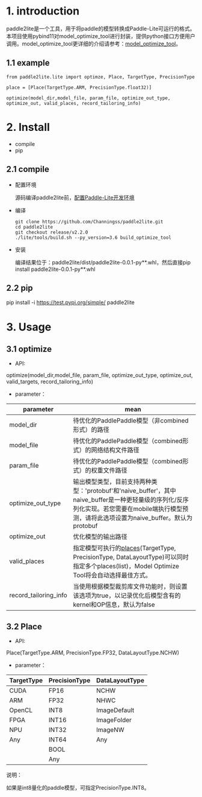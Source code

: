 # 1. introduction

paddle2lite是一个工具，用于将paddle的模型转换成Paddle-Lite可运行的格式。本项目使用pybind11对model_optimize_tool进行封装，提供python接口方便用户调用。model_optimize_tool更详细的介绍请参考：[model_optimize_tool](https://paddlepaddle.github.io/Paddle-Lite/v2.2.0/model_optimize_tool/)。

## 1.1 example 
```
from paddle2lite.lite import optimze, Place, TargetType, PrecisionType
   
place = [Place(TargetType.ARM, PrecisionType.float32)]
   
optimize(model_dir,model_file, param_file, optimize_out_type, optimize_out, valid_places, record_tailoring_info)
```

# 2. Install

- compile
- pip

## 2.1 compile

- 配置环境

   源码编译paddle2lite前，[配置Paddle-Lite开发环境](https://paddlepaddle.github.io/Paddle-Lite/v2.2.0/source_compile/)

- 编译

   ```
   git clone https://github.com/Channingss/paddle2lite.git
   cd paddle2lite
   git checkout release/v2.2.0
   ./lite/tools/build.sh --py_version=3.6 build_optimize_tool
   ```

- 安装
  
   编译结果位于：paddle2lite/dist/paddle2lite-0.0.1-py**.whl，然后直接pip install paddle2lite-0.0.1-py**.whl

## 2.2 pip 

pip install -i https://test.pypi.org/simple/ paddle2lite

# 3. Usage

## 3.1 optimize

- API:

optimize(model_dir,model_file, param_file, optimize_out_type, optimize_out, valid_targets, record_tailoring_info)

- parameter：

|parameter| mean|
|-|-|
| model_dir| 待优化的PaddlePaddle模型（非combined形式）的路径|
| model_file| 待优化的PaddlePaddle模型（combined形式）的网络结构文件路径|
| param_file| 待优化的PaddlePaddle模型（combined形式）的权重文件路径|
| optimize_out_type| 输出模型类型，目前支持两种类型：'protobuf'和'naive_buffer'，其中naive_buffer是一种更轻量级的序列化/反序列化实现。若您需要在mobile端执行模型预测，请将此选项设置为naive_buffer。默认为protobuf|
| optimize_out| 优化模型的输出路径|
| valid_places| 指定模型可执行的[places](#Place)(TargetType, PrecisionType, DataLayoutType)可以同时指定多个places(list)，Model Optimize Tool将会自动选择最佳方式。
| record_tailoring_info| 当使用根据模型裁剪库文件功能时，则设置该选项为true，以记录优化后模型含有的kernel和OP信息，默认为false|

## 3.2 Place
- API:

<a id='Place'>Place</a>(TargetType.ARM, PrecisionType.FP32, DataLayoutType.NCHW)

- parameter：

|TargetType|PrecisionType|DataLayoutType|
|-|-|-|
|CUDA|FP16|NCHW
|ARM|FP32|NHWC
|OpenCL|INT8|ImageDefault
|FPGA|INT16|ImageFolder
|NPU|INT32|ImageNW
|Any|INT64|Any
||BOOL|
||Any|

说明：

如果是int8量化的paddle模型，可指定PrecisionType.INT8。
